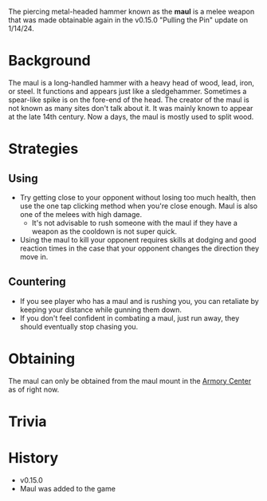 <Stub />

The piercing metal-headed hammer known as the **maul** is a melee weapon that was made obtainable again in the v0.15.0 "Pulling the Pin" update on 1/14/24.

# Background

The maul is a long-handled hammer with a heavy head of wood, lead, iron, or steel. It functions and appears just like a sledgehammer. Sometimes a spear-like spike is on the fore-end of the head. The creator of the maul is not known as many sites don't talk about it. It was mainly known to appear at the late 14th century. Now a days, the maul is mostly used to split wood.

# Strategies

## Using 

- Try getting close to your opponent without losing too much health, then use the one tap clicking method when you're close enough. Maul is also one of the melees with high damage.
  - It's not advisable to rush someone with the maul if they have a weapon as the cooldown is not super quick.
- Using the maul to kill your opponent requires skills at dodging and good reaction times in the case that your opponent changes the direction they move in.    

## Countering 

 - If you see player who has a maul and is rushing you, you can retaliate by keeping your distance while gunning them down.
  - If you don't feel confident in combating a maul, just run away, they should eventually stop chasing you.

# Obtaining 

The maul can only be obtained from the maul mount in the [Armory Center](/buildings/armory_meta) as of right now. 

# Trivia

# History


 - v0.15.0
  - Maul was added to the game 
